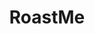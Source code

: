 ---
title: RoastMe
crosslinks:
- SwordOrSheath
- toastme
- DirtySnapchat
- AskReddit
- IAmA
- Roast_Me
- jesuschristreddit
- amiugly
- NegativeWithGold
- unnecessaryhypeman
- funny
- pics
- TrollXChromosomes
- Fiveheads
- niceguys
- Rateme
- sadcringe
- ShitRedditSays
- xkcd
- SuicideWatch
---